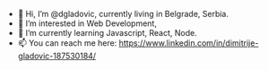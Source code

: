 - 👋 Hi, I’m @dgladovic, currently living in Belgrade, Serbia.
- 👀 I’m interested in Web Development,
- 🌱 I’m currently learning Javascript, React, Node.
- 📫 You can reach me here: https://www.linkedin.com/in/dimitrije-gladovic-187530184/
      

<!---
dgladovic/dgladovic is a ✨ special ✨ repository because its `README.md` (this file) appears on your GitHub profile.
You can click the Preview link to take a look at your changes.
--->
